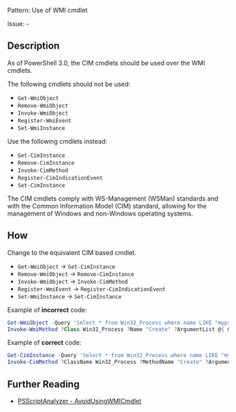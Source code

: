 Pattern: Use of WMI cmdlet

Issue: -

## Description

As of PowerShell 3.0, the CIM cmdlets should be used over the WMI cmdlets.

The following cmdlets should not be used:
* `Get-WmiObject`
* `Remove-WmiObject`
* `Invoke-WmiObject`
* `Register-WmiEvent`
* `Set-WmiInstance`

Use the following cmdlets instead:
* `Get-CimInstance`
* `Remove-CimInstance`
* `Invoke-CimMethod`
* `Register-CimIndicationEvent`
* `Set-CimInstance`

The CIM cmdlets comply with WS-Management (WSMan) standards and with the Common Information Model (CIM) standard, allowing for the management of Windows and non-Windows operating systems.

## How

Change to the equivalent CIM based cmdlet.
* `Get-WmiObject` -> `Get-CimInstance`
* `Remove-WmiObject` -> `Remove-CimInstance`
* `Invoke-WmiObject` -> `Invoke-CimMethod`
* `Register-WmiEvent` -> `Register-CimIndicationEvent`
* `Set-WmiInstance` -> `Set-CimInstance`

Example of **incorrect** code:

``` PowerShell
Get-WmiObject -Query 'Select * from Win32_Process where name LIKE "myprocess%"' | Remove-WmiObject
Invoke-WmiMethod ?Class Win32_Process ?Name "Create" ?ArgumentList @{ CommandLine = "notepad.exe" }
```

Example of **correct** code:

``` PowerShell
Get-CimInstance -Query 'Select * from Win32_Process where name LIKE "myprocess%"' | Remove-CIMInstance
Invoke-CimMethod ?ClassName Win32_Process ?MethodName "Create" ?Arguments @{ CommandLine = "notepad.exe" }
```

## Further Reading

* [PSScriptAnalyzer - AvoidUsingWMICmdlet](https://github.com/PowerShell/PSScriptAnalyzer/tree/master/docs/Rules/AvoidUsingWMICmdlet.md)